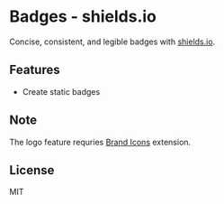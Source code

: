 # Badges - shields.io

Concise, consistent, and legible badges with [shields.io](https://github.com/badges/shields).

## Features

- Create static badges

## Note

The logo feature requries [Brand Icons](https://www.raycast.com/litomore/simple-icons) extension.

## License

MIT
